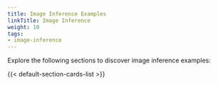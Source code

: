 ```yaml
---
title: Image Inference Examples
linkTitle: Image Inference
weight: 10
tags:
- image-inference
---
```


Explore the following sections to discover image inference examples:

<!--more-->

{{< default-section-cards-list >}}
